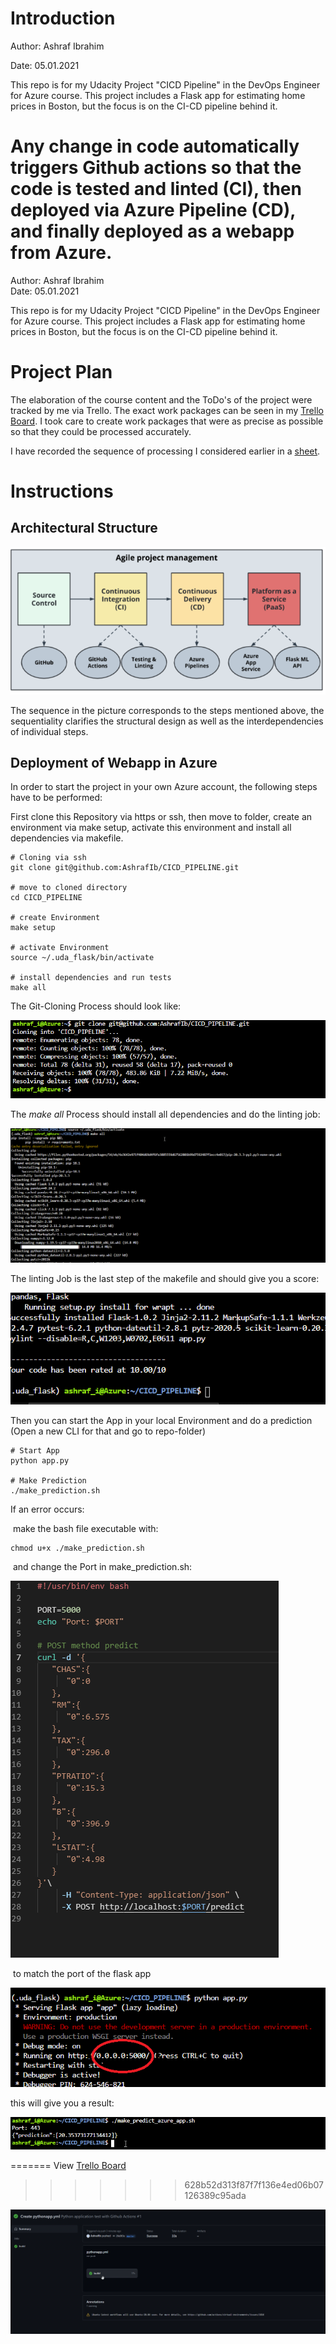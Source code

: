 # Introduction

Author: Ashraf Ibrahim <br>

Date: 05.01.2021 <br>

This repo is for my Udacity Project "CICD Pipeline" in the DevOps Engineer for Azure course. This project includes a Flask app for estimating home prices in Boston, but the focus is on the CI-CD pipeline behind it. 

Any change in code automatically triggers Github actions so that the code is tested and linted (CI), then deployed via Azure Pipeline (CD), and finally deployed as a webapp from Azure. 
=======
Author: Ashraf Ibrahim <br>
Date: 05.01.2021 <br>

This repo is for my Udacity Project "CICD Pipeline" in the DevOps Engineer for Azure course.  This project includes a Flask app for estimating home prices in Boston, but the focus is on the CI-CD pipeline behind it. 

# Project Plan

The elaboration of the course content and the ToDo's of the project were tracked by me via Trello. The exact work packages can be seen in my [Trello Board](https://trello.com/b/R4aXBL3X/cicd). I took care to create work packages that were as precise as possible so that they could be processed accurately. <br>

I have recorded the sequence of processing I considered earlier in a [sheet](https://github.com/AshrafIb/CICD_PIPELINE/blob/master/PLAN.xlsx). 

# Instructions

## Architectural Structure 

![Architecture](README.assets/Architecture.png)

The sequence in the picture corresponds to the steps mentioned above, the sequentiality clarifies the structural design as well as the interdependencies of individual steps.

## Deployment of  Webapp in Azure 

In order to start the project in your own Azure account, the following steps have to be performed: 

First clone this Repository via https or ssh, then move to folder, create an environment via make setup, activate this environment and install all dependencies via makefile. 

```
# Cloning via ssh 
git clone git@github.com:AshrafIb/CICD_PIPELINE.git

# move to cloned directory 
cd CICD_PIPELINE

# create Environment
make setup 

# activate Environment 
source ~/.uda_flask/bin/activate

# install dependencies and run tests 
make all 

```



The Git-Cloning Process should look like:

![Git-Clone](Git-Clone.png)

The *make all* Process should install all dependencies and do the linting job:

 ![Make_all_install](README.assets/Make_all_install.png)

 The linting Job is the last step of the makefile and should give you a score: 

 ![Make_lint](Make_lint.png)

Then you can start the App in your local Environment and do a prediction (Open a new CLI for that and go to repo-folder)

```
# Start App 
python app.py 

# Make Prediction 
./make_prediction.sh
```

If an error occurs:

​	make the bash file executable with: 

```
chmod u+x ./make_prediction.sh
```

​	and change the Port in make_prediction.sh: 

 ![Prediction_Port](Prediction_Port.png)

​	to match the port of the flask app

![FlaskApp](FlaskApp.png)

this will give you a result: 

![PredictionAzure](Prediction_Azure.png)




=======
View [Trello Board](https://trello.com/b/R4aXBL3X/cicd) 
>>>>>>> 628b52d313f87f7f136e4ed06b07126389c95ada


![image-20210106075625422](README.assets/image-20210106075625422.png)
